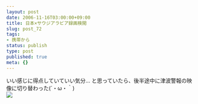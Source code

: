 ```yaml
---
layout: post
date: 2006-11-16T03:00:00+09:00
title: 日本×サウジアラビア録画検閲
slug: post_72
tags:
- 携帯から
status: publish
type: post
published: true
meta: {}
---
```

<div class="caption">いい感じに得点していていい気分…
と思っていたら、後半途中に津波警報の映像に切り替わった(´・ω・｀)</div>
<div class="photo"><img src="http://wo.skr.jp/images/uploads/blog-photo-1163607828.96-0.jpg" /></div>
